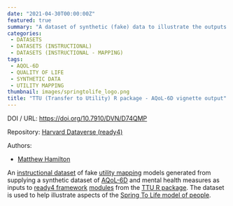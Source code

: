 ```yaml
---
date: "2021-04-30T00:00:00Z" 
featured: true
summary: "A dataset of synthetic (fake) data to illustrate the outputs of applying TTU R package methods to a synthetic dataset of AQoL-6D and mental health measures..."
categories:
 - DATASETS
 - DATASETS (INSTRUCTIONAL)
 - DATASETS (INSTRUCTIONAL - MAPPING)
tags:
 - AQOL-6D
 - QUALITY OF LIFE
 - SYNTHETIC DATA
 - UTILITY MAPPING
thumbnail: images/springtolife_logo.png
title: "TTU (Transfer to Utility) R package - AQoL-6D vignette output"
---
```


DOI / URL: https://doi.org/10.7910/DVN/D74QMP

Repository: [Harvard Dataverse (ready4)](https://dataverse.harvard.edu/dataverse/ready4)

Authors:
 - [Matthew Hamilton](https://mph-economist.netlify.app/)
 
An [instructional dataset](../) of fake [utility mapping](../../../../tags/utility-mapping/) models generated from supplying a synthetic dataset of [AQoL-6D](../../../../tags/aqol-6d/) and mental health measures as inputs to [ready4 framework](../../../../framework/) [modules](../../../../project/a_ready4-project/modules/) from the [TTU R package](../../../../tags/ttu-r-package/). The dataset is used to help illustrate aspects of the [Spring To Life model of people](../../../../project/c_springtolife-project/).

